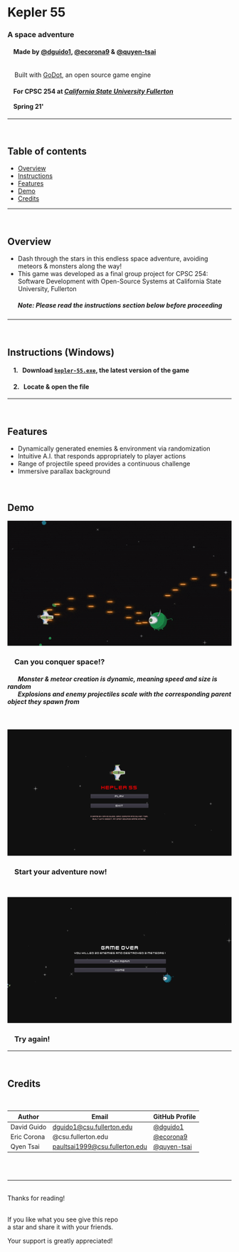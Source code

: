 # Kepler 55
  
### A space adventure
#### &nbsp;&nbsp;&nbsp;&nbsp;Made by [@dguido1](https://github.com/dguido1), [@ecorona9](https://github.com/ecorona9) & [@quyen-tsai](https://github.com/quyen-tsai)
<br/>&nbsp;&nbsp;&nbsp;&nbsp;Built with [GoDot](https://godotengine.org), an open source game engine
#### &nbsp;&nbsp;&nbsp;&nbsp;For CPSC 254 at [***California State University Fullerton***](http://www.fullerton.edu/)<br><br>&nbsp;&nbsp;&nbsp;&nbsp;Spring 21'

---
<br>

## Table of contents
* [Overview](#overview)  
* [Instructions](#instructions)
* [Features](#features)
* [Demo](#demo)
* [Credits](#credits)
***
<br>

## Overview
* Dash through the stars in this endless space adventure, avoiding meteors & monsters along the way!
* This game was developed as a final group project for CPSC 254: Software Development with Open-Source Systems at California State University, Fullerton

##### &nbsp;&nbsp;&nbsp;&nbsp;&nbsp;&nbsp; Note: Please read the instructions section below before proceeding

---

<br>

## Instructions (Windows)

#### &nbsp;&nbsp;&nbsp; 1. &nbsp; Download [`kepler-55.exe`](/Exports/kepler-55.exe), the latest version of the game
#### &nbsp;&nbsp;&nbsp; 2. &nbsp; Locate & open the file


---

<br>


## Features

* Dynamically generated enemies & environment via randomization
* Intuitive A.I. that responds appropriately to player actions
* Range of projectile speed provides a continuous challenge
* Immersive parallax background


<br>


## Demo

![ezgif com-optimize](https://github.com/dguido1/kepler-55/blob/main/kepler-55/demos/kepler-55-demo.gif)
### &nbsp;&nbsp;&nbsp; Can you conquer space!?
##### &nbsp;&nbsp;&nbsp;&nbsp;&nbsp;&nbsp; Monster & meteor creation is dynamic, meaning speed and size is random<br> &nbsp;&nbsp;&nbsp;&nbsp;&nbsp;&nbsp; Explosions and enemy projectiles scale with the corresponding parent object they spawn from

<br>

![ezgif com-optimize](https://github.com/dguido1/kepler-55/blob/main/kepler-55/demos/menu.png)
### &nbsp;&nbsp;&nbsp; Start your adventure now!

<br>

![ezgif com-optimize](https://github.com/dguido1/kepler-55/blob/main/kepler-55/demos/game_over.png)
### &nbsp;&nbsp;&nbsp; Try again!

---
<br>


## Credits
<br>

| Author | Email | GitHub Profile |
| --------------- | --------------- | --------------- |
| David Guido | dguido1@csu.fullerton.edu | [@dguido1](https://github.com/dguido1) |
| Eric Corona | @csu.fullerton.edu | [@ecorona9](https://github.com/ecorona9) |
| Qyen Tsai | paultsai1999@csu.fullerton.edu | [@quyen-tsai](https://github.com/quyen-tsai) |


<br><br>


***

<br/>
Thanks for reading!<br/><br/>
 
If you like what you see give this repo  
a star and share it with your friends.

Your support is greatly appreciated!<br/><br/>

<br/><br/>

